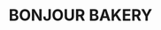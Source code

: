 ---
title: 'BONJOUR BAKERY'
description: 'Lorem, ipsum dolor sit amet consectetur adipisicing elit. Ad ut optio repellat cupiditate expedita eius dignissimos. Id cumque placeat minima ad laudantium suscipit voluptatem ducimus'
img: 'project-images/bonjour.jpeg'
---